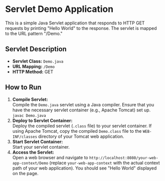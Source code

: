 <h1>Servlet Demo Application</h1>

<p>This is a simple Java Servlet application that responds to HTTP GET requests by printing "Hello World" to the response. The servlet is mapped to the URL pattern "/Demo."</p>

<h2>Servlet Description</h2>

<ul>
    <li><strong>Servlet Class:</strong> <code>Demo.java</code></li>
    <li><strong>URL Mapping:</strong> <code>/Demo</code></li>
    <li><strong>HTTP Method:</strong> GET</li>
</ul>

<h2>How to Run</h2>

<ol>
    <li><strong>Compile Servlet:</strong><br>
        Compile the <code>Demo.java</code> servlet using a Java compiler. Ensure that you have the necessary servlet container (e.g., Apache Tomcat) set up.<br>
        <code>javac Demo.java</code></li>
    <li><strong>Deploy to Servlet Container:</strong><br>
        Deploy the compiled servlet (<code>.class</code> file) to your servlet container. If using Apache Tomcat, copy the compiled <code>Demo.class</code> file to the <code>WEB-INF/classes</code> directory of your Tomcat web application.</li>
    <li><strong>Start Servlet Container:</strong><br>
        Start your servlet container.</li>
    <li><strong>Access the Servlet:</strong><br>
        Open a web browser and navigate to <code>http://localhost:8080/your-web-app-context/Demo</code> (replace <code>your-web-app-context</code> with the actual context path of your web application). You should see "Hello World" displayed on the page.</li>
</ol>
